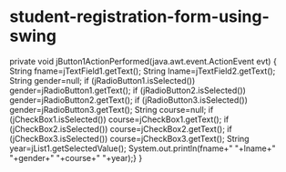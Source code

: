 # student-registration-form-using-swing

private void jButton1ActionPerformed(java.awt.event.ActionEvent evt)
{
String fname=jTextField1.getText();
String lname=jTextField2.getText();
String gender=null;
if (jRadioButton1.isSelected())
gender=jRadioButton1.getText();
if (jRadioButton2.isSelected())
gender=jRadioButton2.getText();
if (jRadioButton3.isSelected())
gender=jRadioButton3.getText();
String course=null;
if (jCheckBox1.isSelected())
course=jCheckBox1.getText();
if (jCheckBox2.isSelected())
course=jCheckBox2.getText();
if (jCheckBox3.isSelected())
course=jCheckBox3.getText();
String year=jList1.getSelectedValue();
System.out.println(fname+" "+lname+" "+gender+" "+course+" "+year);}
}
